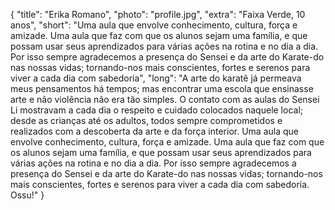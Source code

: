 {
    "title": "Erika Romano",
    "photo": "profile.jpg",
    "extra": "Faixa Verde, 10 anos",
    "short": "Uma aula que envolve conhecimento, cultura, força e amizade. Uma aula que faz com que os alunos sejam uma família, e que possam usar seus aprendizados para várias ações na rotina e no dia a dia. Por isso sempre agradecemos a presença do Sensei e da arte do Karate-do nas nossas vidas; tornando-nos mais conscientes, fortes e serenos para viver a cada dia com sabedoria",
    "long": "A arte do karatê já permeava meus pensamentos há tempos; mas encontrar uma escola que ensinasse arte e não violência não era tão simples. O contato com as aulas do Sensei Li mostravam a cada dia o respeito e cuidado colocados naquele local; desde as crianças até os adultos, todos sempre comprometidos e realizados com a descoberta da arte e da força interior. Uma aula que envolve conhecimento, cultura, força e amizade. Uma aula que faz com que os alunos sejam uma família, e que possam usar seus aprendizados para várias ações na rotina e no dia a dia. Por isso sempre agradecemos a presença do Sensei e da arte do Karate-do nas nossas vidas; tornando-nos mais conscientes, fortes e serenos para viver a cada dia com sabedoria. Ossu!"
}